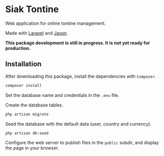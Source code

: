 Siak Tontine
============

Web application for online tontine management.

Made with [Laravel](https://laravel.com) and [Jaxon](https://www.jaxon-php.org).

**This package development is still in progress. It is not yet ready for production.**

Installation
------------

After downloading this package, install the dependencies with `Composer`.

```bash
composer install
```

Set the database name and credentials in the `.env` file.

Create the database tables.

```bash
php artisan migrate
```

Seed the database with the default data (user, country and currency).

```bash
php artisan db:seed
```

Configure the web server to publish files in the `public` subdir, and display the page in your browser.
